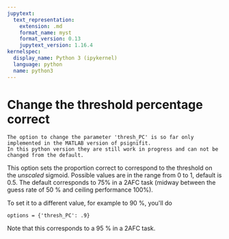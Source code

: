 ```yaml
---
jupytext:
  text_representation:
    extension: .md
    format_name: myst
    format_version: 0.13
    jupytext_version: 1.16.4
kernelspec:
  display_name: Python 3 (ipykernel)
  language: python
  name: python3
---
```


# Change the threshold percentage correct 

```{warning}
The option to change the parameter 'thresh_PC' is so far only implemented in the MATLAB version of psignifit.
In this python version they are still work in progress and can not be changed from the default.
```

This option sets the proportion correct to correspond to the threshold on the *unscaled* sigmoid. Possible values are in the range from 0 to 1, default is 0.5. The default corresponds to 75\% in a 2AFC task (midway between the guess rate of 50 % and ceiling performance 100%).

To set it to a different value, for example to 90 %, you'll do

```{code-cell} ipython3
options = {'thresh_PC': .9}
```

Note that this corresponds to a 95 \% in a 2AFC task.

